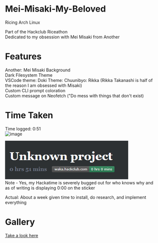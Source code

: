 # Mei-Misaki-My-Beloved
Ricing Arch Linux  

Part of the Hackclub Riceathon  
Dedicated to my obsession with Mei Misaki from Another  

# Features
Another: Mei Misaki Background  
Dark Filesystem Theme  
VSCode theme: Doki Theme: Chuunibyo: Rikka (Rikka Takanashi is half of the reason I am obsessed with Misaki)  
Custom CLI prompt coloration  
Custom message on Neofetch ("Do mess with things that don't exist)  

# Time Taken
Time logged: 0:51  
![image](https://waka.hackclub.com/api/badge/U081686E34P/interval:today/project:-)  
  
![image](time.png)  
Note - Yes, my Hackatime is severely bugged out for who knows why and as of writing is displaying 0:00 on the sticker  

Actual: About a week given time to install, do research, and implement everything  

# Gallery

[Take a look here](/gallery/)  